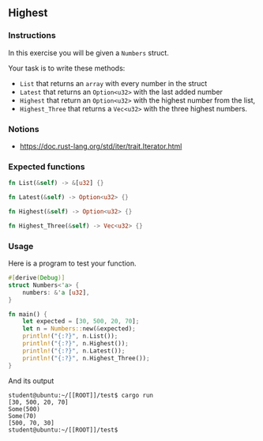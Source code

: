 ## Highest

### Instructions

In this exercise you will be given a `Numbers` struct.

Your task is to write these methods:

- `List` that returns an `array` with every number in the struct
- `Latest` that returns an `Option<u32>` with the last added number
- `Highest` that return an `Option<u32>` with the highest number from the list,
- `Highest_Three` that returns a `Vec<u32>` with the three highest numbers.

### Notions

- https://doc.rust-lang.org/std/iter/trait.Iterator.html

### Expected functions

```rust
fn List(&self) -> &[u32] {}

fn Latest(&self) -> Option<u32> {}

fn Highest(&self) -> Option<u32> {}

fn Highest_Three(&self) -> Vec<u32> {}
```

### Usage

Here is a program to test your function.

```rust
#[derive(Debug)]
struct Numbers<'a> {
    numbers: &'a [u32],
}

fn main() {
    let expected = [30, 500, 20, 70];
    let n = Numbers::new(&expected);
    println!("{:?}", n.List());
    println!("{:?}", n.Highest());
    println!("{:?}", n.Latest());
    println!("{:?}", n.Highest_Three());
}
```

And its output

```console
student@ubuntu:~/[[ROOT]]/test$ cargo run
[30, 500, 20, 70]
Some(500)
Some(70)
[500, 70, 30]
student@ubuntu:~/[[ROOT]]/test$
```
